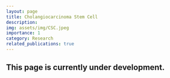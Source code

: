 ```yaml
---
layout: page
title: Cholangiocarcinoma Stem Cell
description: 
img: assets/img/CSC.jpeg
importance: 1
category: Research
related_publications: true
---
```


## This page is currently under development.